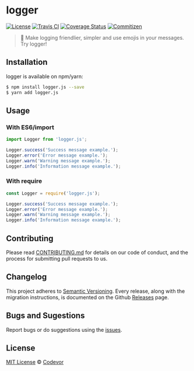 # logger

[![License][license-badge]][license-url] [![Travis CI][travis-badge]][travis-url] [![Coverage Status][coverage-badge]][coverage-url] [![Commitizen][commitizen-badge]][commitizen-url]

> 💢 Make logging friendlier, simpler and use emojis in your messages. Try logger!

## Installation

logger is available on npm/yarn:

```bash
$ npm install logger.js --save
$ yarn add logger.js
```

## Usage

### With ES6/import

```js
import Logger from 'logger.js';

Logger.success('Success message example.');
Logger.error('Error message example.');
Logger.warn('Warning message example.');
Logger.info('Information message example.');
```

### With require

```js
const Logger = require('logger.js');

Logger.success('Success message example.');
Logger.error('Error message example.');
Logger.warn('Warning message example.');
Logger.info('Information message example.');
```

## Contributing

Please read [CONTRIBUTING.md](CONTRIBUTING.md) for details on our code of conduct, and the process for submitting pull requests to us.

## Changelog

This project adheres to [Semantic Versioning](https://semver.org/). Every release, along with the migration instructions, is documented on the Github [Releases](https://github.com/codevor/logger.js/releases) page.

## Bugs and Sugestions

Report bugs or do suggestions using the [issues](https://github.com/codevor/logger.js/issues).

## License

[MIT License](LICENSE) © [Codevor](https://github.com/codevor)

[license-badge]: https://img.shields.io/github/license/codevor/logger.js.svg
[license-url]: https://opensource.org/licenses/MIT
[coverage-badge]: https://coveralls.io/repos/github/codevor/logger.js/badge.svg?branch=master
[coverage-url]: https://coveralls.io/github/codevor/logger.js?branch=master
[travis-badge]: https://travis-ci.org/codevor/logger.js.svg?branch=master
[travis-url]: https://travis-ci.org/codevor/logger.js
[commitizen-badge]: https://img.shields.io/badge/commitizen-friendly-brightgreen.svg
[commitizen-url]: http://commitizen.github.io/cz-cli/
